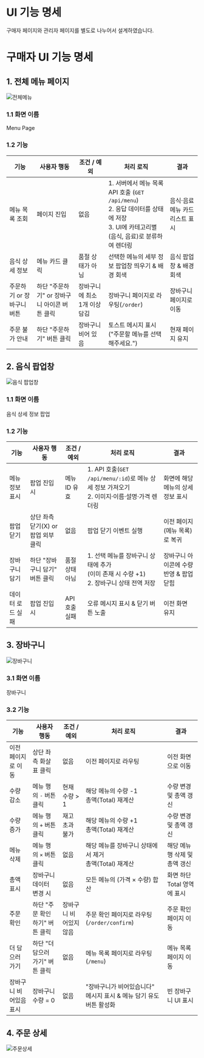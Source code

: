 # UI 기능 명세

구매자 페이지와 관리자 페이지를 별도로 나누어서 설계하였습니다.

# 구매자 UI 기능 명세

## 1. 전체 메뉴 페이지

![전체메뉴](./docsImgs/전체메뉴.png)

### 1.1 화면 이름

Menu Page

### 1.2 기능

| 기능                      | 사용자 행동                                  | 조건 / 예외                   | 처리 로직                                                                                                                            | 결과                            |
| ------------------------- | -------------------------------------------- | ----------------------------- | ------------------------------------------------------------------------------------------------------------------------------------ | ------------------------------- |
| 메뉴 목록 조회            | 페이지 진입                                  | 없음                          | 1. 서버에서 메뉴 목록 API 호출 (`GET /api/menu`)<br>2. 응답 데이터를 상태에 저장<br>3. UI에 카테고리별(음식, 음료)로 분류하여 렌더링 | 음식·음료 메뉴 카드 리스트 표시 |
| 음식 상세 정보            | 메뉴 카드 클릭                               | 품절 상태가 아님              | 선택한 메뉴의 세부 정보 팝업창 띄우기 & 배경 회색                                                                                               | 음식 팝업창 & 배경 회색                    |
| 주문하기 or 장바구니 버튼 | 하단 "주문하기" or 장바구니 아이콘 버튼 클릭 | 장바구니에 최소 1개 이상 담김 | 장바구니 페이지로 라우팅(`/order`)                                                                                                   | 장바구니 페이지로 이동          |
| 주문 불가 안내            | 하단 "주문하기" 버튼 클릭                    | 장바구니 비어 있음            | 토스트 메시지 표시("주문할 메뉴를 선택해주세요.")                                                                                    | 현재 페이지 유지                |

## 2. 음식 팝업창

![음식 팝업창](./docsImgs/음식팝업창.png)

### 1.1 화면 이름

음식 상세 정보 팝업

### 1.2 기능

| 기능             | 사용자 행동                    | 조건 / 예외    | 처리 로직                                                                                     | 결과                                    |
| ---------------- | ------------------------------ | -------------- | --------------------------------------------------------------------------------------------- | --------------------------------------- |
| 메뉴 정보 표시   | 팝업 진입 시                   | 메뉴 ID 유효   | 1. API 호출(`GET /api/menu/:id`)로 메뉴 상세 정보 가져오기<br>2. 이미지·이름·설명·가격 렌더링 | 화면에 해당 메뉴의 상세정보 표시        |
| 팝업 닫기        | 상단 좌측 닫기(X) or 팝업 외부 클릭    | 없음           | 팝업 닫기 이벤트 실행                                                                         | 이전 페이지(메뉴 목록)로 복귀           |
| 장바구니 담기    | 하단 "장바구니 담기" 버튼 클릭 | 품절 상태 아님 | 1. 선택 메뉴를 장바구니 상태에 추가<br>(이미 존재 시 수량 +1)<br>2. 장바구니 상태 전역 저장   | 장바구니 아이콘에 수량 반영 & 팝업 닫힘 |
| 데이터 로드 실패 | 팝업 진입 시                   | API 호출 실패  | 오류 메시지 표시 & 닫기 버튼 노출                                                             | 이전 화면 유지                          |

## 3. 장바구니
![장바구니](./docsImgs/장바구니.png)
### 3.1 화면 이름
장바구니

### 3.2 기능
| 기능           | 사용자 행동              | 조건 / 예외      | 처리 로직                                   | 결과                 |
| ------------ | ------------------- | ------------ | --------------------------------------- | ------------------ |
| 이전 페이지로 이동   | 상단 좌측 화살표 클릭        | 없음           | 이전 페이지로 라우팅                             | 이전 화면으로 이동         |
| 수량 감소        | 메뉴 행의 `-` 버튼 클릭     | 현재 수량 > 1    | 해당 메뉴의 수량 -1<br>총액(Total) 재계산           | 수량 변경 및 총액 갱신      |
| 수량 증가        | 메뉴 행의 `+` 버튼 클릭     | 재고 초과 불가     | 해당 메뉴의 수량 +1<br>총액(Total) 재계산           | 수량 변경 및 총액 갱신      |
| 메뉴 삭제        | 메뉴 행의 `×` 버튼 클릭     | 없음           | 해당 메뉴를 장바구니 상태에서 제거<br>총액(Total) 재계산    | 해당 메뉴 행 삭제 및 총액 갱신 |
| 총액 표시        | 장바구니 데이터 변경 시       | 없음           | 모든 메뉴의 (가격 × 수량) 합산                     | 화면 하단 Total 영역에 표시 |
| 주문 확인        | 하단 "주문 확인하기" 버튼 클릭  | 장바구니 비어있지 않음 | 주문 확인 페이지로 라우팅(`/order/confirm`)        | 주문 확인 페이지 이동       |
| 더 담으러 가기     | 하단 "더 담으러 가기" 버튼 클릭 | 없음           | 메뉴 목록 페이지로 라우팅(`/menu`)                 | 메뉴 목록 페이지 이동       |
| 장바구니 비어있음 표시 | 장바구니 수량 = 0         | 없음           | "장바구니가 비어있습니다" 메시지 표시 & 메뉴 담기 유도 버튼 활성화 | 빈 장바구니 UI 표시       |

## 4. 주문 상세
![주문상세](./docsImgs/주문상세.png)